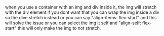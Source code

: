 when you use a container with  an img and div inside it, the img will stretch with the div element if you dont want that you can wrap the img inside a div so the dive stretch instead or you can say "align-items: flex-start" and this will solve the issue or you can select the img it self and "align-self: flex-start" this will only make the img to not stretch.